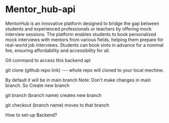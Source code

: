 # Mentor_hub-api


MentorHub is an innovative platform designed to bridge the gap between students and experienced professionals or teachers by offering mock interview sessions. The platform enables students to book personalized mock interviews with mentors from various fields, helping them prepare for real-world job interviews. Students can book slots in advance for a nominal fee, ensuring affordability and accessibility for all.

Git command to access this backend api

git clone (github repo link) --- whole repo will cloned to your local mechine.

By default it will be in main branch
Note: Don't make changes in main branch.
So Create new branch

git branch (branch name)
creates new branch

git checkout (branch name)
moves to that branch



How to set-up Backend?

